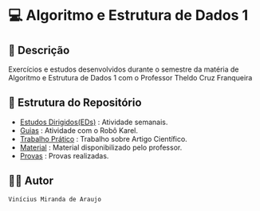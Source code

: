 # 💻 Algoritmo e Estrutura de Dados 1

## 📃 Descrição

Exercícios e estudos desenvolvidos durante o semestre da matéria de Algoritmo e Estrutura de Dados 1 com o Professor
Theldo Cruz Franqueira

## 📑 Estrutura do Repositório

- [Estudos Dirigidos(EDs)](/AEDs/AEDs_I/EDs/) : Atividade semanais.
- [Guias](/AEDs/AEDs_I/Guias/) : Atividade com o Robô Karel.
- [Trabalho Prático](/ACs/AC_I/Trabalho_01/) : Trabalho sobre Artigo Científico.
- [Material](/AEDs/AEDs_I/Material/) : Material disponibilizado pelo professor.
- [Provas](/AEDs/AEDs_I/Provas/) : Provas realizadas.

## 👨‍💻 Autor

`Vinícius Miranda de Araujo`
